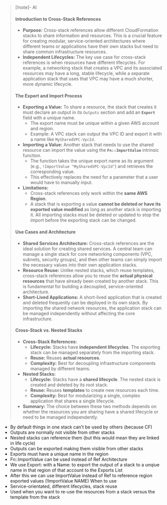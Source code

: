 > [!note]- AI
> #### Introduction to Cross-Stack References
> - **Purpose:** Cross-stack references allow different CloudFormation stacks to share information and resources. This is a crucial feature for creating modular, service-oriented architectures where different teams or applications have their own stacks but need to share common infrastructure resources.
> - **Independent Lifecycles:** The key use case for cross-stack references is when resources have different lifecycles. For example, a networking stack that creates a VPC and its associated resources may have a long, stable lifecycle, while a separate application stack that uses that VPC may have a much shorter, more dynamic lifecycle.
> #### The Export and Import Process
> - **Exporting a Value:** To share a resource, the stack that creates it must declare an output in its `Outputs` section and add an **`Export`** field with a unique name.
>     - The export name must be unique within a given AWS account and region.
>     - Example: A VPC stack can output the VPC ID and export it with a name like `MySharedVPC-VpcId`.
> - **Importing a Value:** Another stack that needs to use the shared resource can import the value using the **`Fn::ImportValue`** intrinsic function.
>     - The function takes the unique export name as its argument (e.g., `!ImportValue "MySharedVPC-VpcId"`) and retrieves the corresponding value.
>     - This effectively replaces the need for a parameter that a user would have to manually input.
> - **Limitations:**
>     - Cross-stack references only work within the **same AWS Region**.
>     - A stack that is exporting a value **cannot be deleted or have its exported value modified** as long as another stack is importing it. All importing stacks must be deleted or updated to stop the import before the exporting stack can be changed.
> #### Use Cases and Architecture
> - **Shared Services Architecture:** Cross-stack references are the ideal solution for creating shared services. A central team can manage a single stack for core networking components (VPC, subnets, security groups), and then other teams can simply import the necessary values into their own application stacks.
> - **Resource Reuse:** Unlike nested stacks, which reuse templates, cross-stack references allow you to reuse the **actual physical resources** that have already been created by another stack. This is fundamental for building a decoupled, service-oriented architecture.
> - **Short-Lived Applications:** A short-lived application that is created and deleted frequently can be deployed in its own stack. By importing the shared network resources, the application stack can be managed independently without affecting the core infrastructure.
> #### Cross-Stack vs. Nested Stacks
> - **Cross-Stack References:**
>     - **Lifecycle:** Stacks have **independent lifecycles**. The exporting stack can be managed separately from the importing stack.
>     - **Reuse:** Reuses **actual resources**.
>     - **Complexity:** Best for decoupling infrastructure components managed by different teams.
> - **Nested Stacks:**
>     - **Lifecycle:** Stacks have a **shared lifecycle**. The nested stack is created and deleted by its root stack.
>     - **Reuse:** Reuses **templates** to create new resources each time.
>     - **Complexity:** Best for modularizing a single, complex application that shares a single lifecycle.
> - **Summary:** The choice between these two methods depends on whether the resources you are sharing have a shared lifecycle or need to be managed independently.


- By default things in one stack can't be used by others (because CF)
- Outputs are normally not visible from other stacks
- Nested stacks can reference them (but this would mean they are linked in life cycle)
- Outputs can be exported making them visible from other stacks
- Exports must have a unique name in the region
- Fn::ImportValue can be used instead of Ref
Architecture
- We use Export: with a Name: to export the output of a stack to a unqiue name in that region of that account to the Exports List
- After this we can use ImportValue instead of Ref to reference region exported values (!ImportValue NAME)
When to use
- Service-orientated, different lifecycles, stack reuse
- Used when you want to re-use the resources from a stack versus the template from the stack